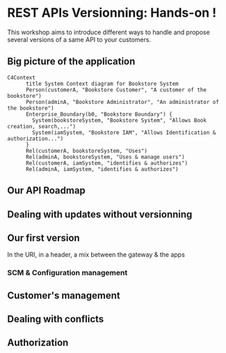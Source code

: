 # REST APIs Versionning: Hands-on !

This workshop aims to introduce different ways to handle and propose several versions of a same API to your customers.


## Big picture of the application

```mermaid
C4Context
      title System Context diagram for Bookstore System
      Person(customerA, "Bookstore Customer", "A customer of the bookstore") 
      Person(adminA, "Bookstore Administrator", "An administrator of the bookstore") 
      Enterprise_Boundary(b0, "Bookstore Boundary") {
        System(bookstoreSystem, "Bookstore System", "Allows Book creation, search,...")  
        System(iamSystem, "Bookstore IAM", "Allows Identification & authorization...")  
      }
      Rel(customerA, bookstoreSystem, "Uses")
      Rel(adminA, bookstoreSystem, "Uses & manage users")
      Rel(customerA, iamSystem, "identifies & authorizes")
      Rel(adminA, iamSystem, "identifies & authorizes")
```

## Our API Roadmap

## Dealing with updates without versionning

## Our first version

In the URI, in a header, a mix between the gateway & the apps

### SCM & Configuration management

## Customer's management

## Dealing with conflicts

## Authorization